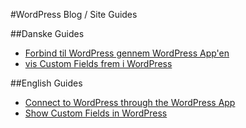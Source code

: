 #WordPress Blog / Site Guides

##Danske Guides
* [Forbind til WordPress gennem WordPress App'en](WordPress%20App%20login/da-wordpress-app-login.md)
* [vis Custom Fields frem i WordPress](Show%20Custom%20Fields/da-vis-custom-fields.md)

##English Guides
* [Connect to WordPress through the WordPress App](WordPress%20App%20login/en-wordpress-app-login.md)
* [Show Custom Fields in WordPress](corp/diff-mag-brand/Show%20Custom%20Fields/en-show-custom-fields.md)